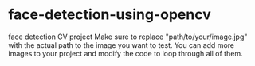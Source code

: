 # face-detection-using-opencv
face detection CV project 
Make sure to replace "path/to/your/image.jpg" with the actual path to the image you want to test. You can add more images to your project and modify the code to loop through all of them.
